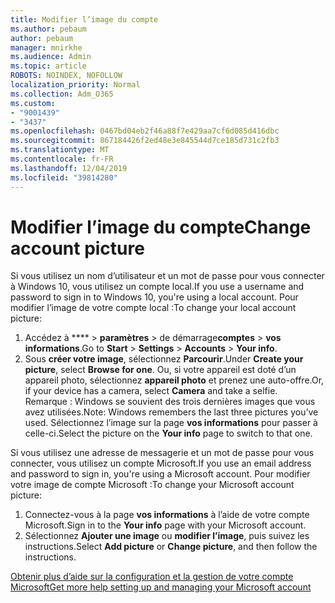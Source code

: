 ```yaml
---
title: Modifier l’image du compte
ms.author: pebaum
author: pebaum
manager: mnirkhe
ms.audience: Admin
ms.topic: article
ROBOTS: NOINDEX, NOFOLLOW
localization_priority: Normal
ms.collection: Adm_O365
ms.custom:
- "9001439"
- "3437"
ms.openlocfilehash: 0467bd04eb2f46a88f7e429aa7cf6d085d416dbc
ms.sourcegitcommit: 867184426f2ed48e3e845544d7ce185d731c2fb3
ms.translationtype: MT
ms.contentlocale: fr-FR
ms.lasthandoff: 12/04/2019
ms.locfileid: "39814280"
---
```

# <a name="change-account-picture"></a><span data-ttu-id="fce33-102">Modifier l’image du compte</span><span class="sxs-lookup"><span data-stu-id="fce33-102">Change account picture</span></span>

<span data-ttu-id="fce33-103">Si vous utilisez un nom d’utilisateur et un mot de passe pour vous connecter à Windows 10, vous utilisez un compte local.</span><span class="sxs-lookup"><span data-stu-id="fce33-103">If you use a username and password to sign in to Windows 10, you're using a local account.</span></span> <span data-ttu-id="fce33-104">Pour modifier l’image de votre compte local :</span><span class="sxs-lookup"><span data-stu-id="fce33-104">To change your local account picture:</span></span>

1. <span data-ttu-id="fce33-105">Accédez à \*\*\*\* > **paramètres** > de démarrage**comptes** > **vos informations**.</span><span class="sxs-lookup"><span data-stu-id="fce33-105">Go to **Start** > **Settings** > **Accounts** > **Your info**.</span></span>
2. <span data-ttu-id="fce33-106">Sous **créer votre image**, sélectionnez **Parcourir**.</span><span class="sxs-lookup"><span data-stu-id="fce33-106">Under **Create your picture**, select **Browse for one**.</span></span> <span data-ttu-id="fce33-107">Ou, si votre appareil est doté d’un appareil photo, sélectionnez **appareil photo** et prenez une auto-offre.</span><span class="sxs-lookup"><span data-stu-id="fce33-107">Or, if your device has a camera, select **Camera** and take a selfie.</span></span> 
    <span data-ttu-id="fce33-108">Remarque : Windows se souvient des trois dernières images que vous avez utilisées.</span><span class="sxs-lookup"><span data-stu-id="fce33-108">Note: Windows remembers the last three pictures you’ve used.</span></span> <span data-ttu-id="fce33-109">Sélectionnez l’image sur la page **vos informations** pour passer à celle-ci.</span><span class="sxs-lookup"><span data-stu-id="fce33-109">Select the picture on the **Your info** page to switch to that one.</span></span>

<span data-ttu-id="fce33-110">Si vous utilisez une adresse de messagerie et un mot de passe pour vous connecter, vous utilisez un compte Microsoft.</span><span class="sxs-lookup"><span data-stu-id="fce33-110">If you use an email address and password to sign in, you're using a Microsoft account.</span></span> <span data-ttu-id="fce33-111">Pour modifier votre image de compte Microsoft :</span><span class="sxs-lookup"><span data-stu-id="fce33-111">To change your Microsoft account picture:</span></span>

1. <span data-ttu-id="fce33-112">Connectez-vous à la page **vos informations** à l’aide de votre compte Microsoft.</span><span class="sxs-lookup"><span data-stu-id="fce33-112">Sign in to the **Your info** page with your Microsoft account.</span></span>
2. <span data-ttu-id="fce33-113">Sélectionnez **Ajouter une image** ou **modifier l’image**, puis suivez les instructions.</span><span class="sxs-lookup"><span data-stu-id="fce33-113">Select **Add picture** or **Change picture**, and then follow the instructions.</span></span>

[<span data-ttu-id="fce33-114">Obtenir plus d’aide sur la configuration et la gestion de votre compte Microsoft</span><span class="sxs-lookup"><span data-stu-id="fce33-114">Get more help setting up and managing your Microsoft account</span></span>](https://support.microsoft.com/products/microsoft-account?category=manage-account)